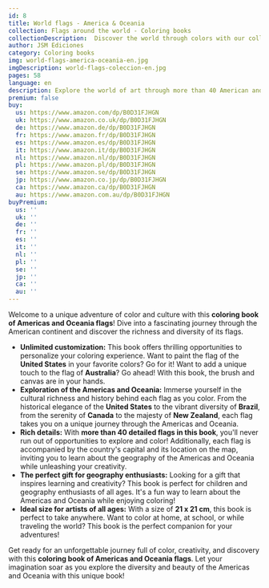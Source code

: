 ```yaml
---
id: 8
title: World flags - America & Oceania
collection: Flags around the world - Coloring books
collectionDescription:  Discover the world through colors with our collection "Flags Around the World." Each coloring book immerses you in the diversity of the continents, offering you the opportunity to personalize and paint the vibrant flags of each country. Dive into a unique creative experience as you explore the cultural and symbolic richness of different nations.
author: JSM Ediciones
category: Coloring books
img: world-flags-america-oceania-en.jpg
imgDescription: world-flags-coleccion-en.jpg
pages: 58
language: en
description: Explore the world of art through more than 40 American and Oceania countries.
premium: false
buy:
  us: https://www.amazon.com/dp/B0D31FJHGN
  uk: https://www.amazon.co.uk/dp/B0D31FJHGN
  de: https://www.amazon.de/dp/B0D31FJHGN
  fr: https://www.amazon.fr/dp/B0D31FJHGN
  es: https://www.amazon.es/dp/B0D31FJHGN
  it: https://www.amazon.it/dp/B0D31FJHGN
  nl: https://www.amazon.nl/dp/B0D31FJHGN
  pl: https://www.amazon.pl/dp/B0D31FJHGN
  se: https://www.amazon.se/dp/B0D31FJHGN
  jp: https://www.amazon.co.jp/dp/B0D31FJHGN
  ca: https://www.amazon.ca/dp/B0D31FJHGN
  au: https://www.amazon.com.au/dp/B0D31FJHGN
buyPremium:
  us: ''
  uk: ''
  de: ''
  fr: ''
  es: ''
  it: ''
  nl: ''
  pl: ''
  se: ''
  jp: ''
  ca: ''
  au: ''
---
```


Welcome to a unique adventure of color and culture with this **coloring book of Americas and Oceania flags**! Dive into a fascinating journey through the American continent and discover the richness and diversity of its flags.

- **Unlimited customization:** This book offers thrilling opportunities to personalize your coloring experience. Want to paint the flag of the **United States** in your favorite colors? Go for it! Want to add a unique touch to the flag of **Australia**? Go ahead! With this book, the brush and canvas are in your hands.
- **Exploration of the Americas and Oceania:** Immerse yourself in the cultural richness and history behind each flag as you color. From the historical elegance of the **United States** to the vibrant diversity of **Brazil**, from the serenity of **Canada** to the majesty of **New Zealand**, each flag takes you on a unique journey through the Americas and Oceania.
- **Rich details:** With **more than 40 detailed flags in this book**, you'll never run out of opportunities to explore and color! Additionally, each flag is accompanied by the country's capital and its location on the map, inviting you to learn about the geography of the Americas and Oceania while unleashing your creativity.
- **The perfect gift for geography enthusiasts:** Looking for a gift that inspires learning and creativity? This book is perfect for children and geography enthusiasts of all ages. It's a fun way to learn about the Americas and Oceania while enjoying coloring!
- **Ideal size for artists of all ages:** With a size of **21 x 21 cm**, this book is perfect to take anywhere. Want to color at home, at school, or while traveling the world? This book is the perfect companion for your adventures!

Get ready for an unforgettable journey full of color, creativity, and discovery with this **coloring book of Americas and Oceania flags**. Let your imagination soar as you explore the diversity and beauty of the Americas and Oceania with this unique book!
